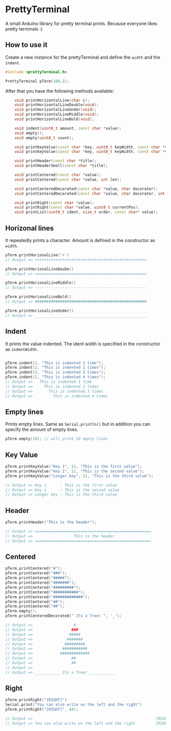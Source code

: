 # PrettyTerminal

A small Arduino library for pretty terminal prints. Because everyone likes pretty terminals :)

## How to use it

Create a new instance for the prettyTerminal and define the `width` and the `indent`.

```cpp
#include <prettyTerminal.h>

PrettyTerminal pTerm(100,2);
```

After that you have the following methods available:

```cpp
    void printHorizontalLine(char c);
    void printHorizontalLineDouble(void);
    void printHorizontalLineUnder(void);
    void printHorizontalLineMiddle(void);
    void printHorizontalLineBold(void);

    void indent(uint8_t amount, const char *value);
    void empty();
    void empty(uint8_t count);

    void printKeyValue(const char *key, uint8_t keyWidth, const char *value);
    void printKeyValue(const char *key, uint8_t keyWidth, const char *value, bool newLine);

    void printHeader(const char *title);
    void printHeaderSmall(const char *title);

    void printCentered(const char *value);
    void printCentered(const char *value, int len);

    void printCenteredDecorated(const char *value, char decorator);
    void printCenteredDecorated(const char *value, char decorator, int len);

    void printRight(const char *value);
    void printRight(const char *value, uint8_t currentPos);
    void printList(uint8_t ident, size_t order, const char* value);
```

## Horizonal lines

It repeatedly prints a character. Amount is defined in the constructor as `width`. 
```cpp
pTerm.printHorionalLine('+')
// Output => +++++++++++++++++++++++++++++++++++++++++++++++++

pTerm.printHorionalLineDoube()
// Output => =================================================

pTerm.printHorionalLineMiddle()
// Output => -------------------------------------------------

pTerm.printHorionalLineBold()
// Output => #################################################

pTerm.printHorionalLineUnder()
// Output => _________________________________________________
```

## Indent

It prints the value indented. The ident width is specified in the constructor as `indentWidth`.
```cpp

pTerm.indent(1, "This is indented 1 time");
pTerm.indent(2, "This is indented 2 times");
pTerm.indent(2, "This is indented 3 times");
pTerm.indent(2, "This is indented 4 times");
// Output =>   This is indented 1 time
// Output =>     This is indented 2 times
// Output =>       This is indented 3 times
// Output =>         This is indented 4 times
```

## Empty lines

Prints empty lines. Same as `Serial.println()` but in addition you can specify the amount of empty lines.

```cpp
pTerm.empty(10); // will print 10 empty lines
```

## Key Value

```cpp
pTerm.printKeyValue("Key 1", 11, "This is the first value");
pTerm.printKeyValue("Key 2", 11, "This is the second value");
pTerm.printKeyValue("Longer key", 11, "This is the third value");

// Output => Key 1      : This is the first value
// Output => Key 1      : This is the second value
// Output => Longer key : This is the third value
```

## Header

```cpp
pTerm.printHeader("This is the header");

// Output => ===================================================
// Output =>                  This is the header
// Output => ===================================================
```

## Centered


```cpp
pTerm.printCentered("#");
pTerm.printCentered("###");
pTerm.printCentered("#####");
pTerm.printCentered("#######");
pTerm.printCentered("#########");
pTerm.printCentered("###########");
pTerm.printCentered("#############");
pTerm.printCentered("##");
pTerm.printCentered("##");
pTerm.empty();
pTerm.printCenteredDecorated(" Its a Tree! ", '_');

// Output =>                  #
// Output =>                 ###
// Output =>                #####
// Output =>               #######
// Output =>              #########
// Output =>             ###########
// Output =>            #############
// Output =>                 ##
// Output =>                 ##
// Output =>
// Output => ___________ Its a Tree! ___________
```

## Right

```cpp
pTerm.printRight("[RIGHT]")
Serial.print("You can also write on the left and the right")
pTerm.printRight("[RIGHT]", 44);

// Output =>                                                      [RIGHT]
// Output => You can also write on the left and the right         [RIGHT]
```